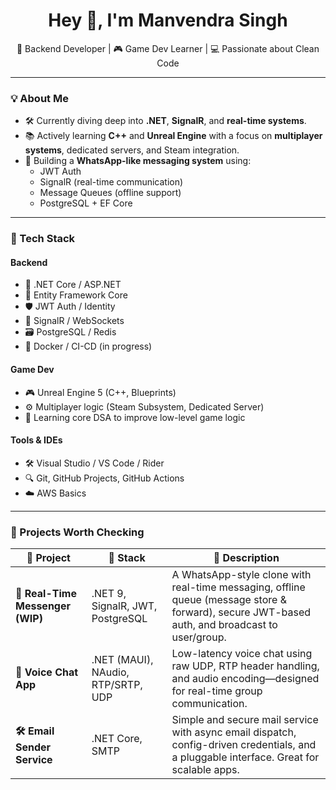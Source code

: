 <h1 align="center">Hey 👋, I'm Manvendra Singh</h1>
<p align="center">
  🚀 Backend Developer | 🎮 Game Dev Learner | 💻 Passionate about Clean Code
</p>

---

### 💡 About Me

- 🛠️ Currently diving deep into **.NET**, **SignalR**, and **real-time systems**.
- 📚 Actively learning **C++** and **Unreal Engine** with a focus on **multiplayer systems**, dedicated servers, and Steam integration.
- 🧱 Building a **WhatsApp-like messaging system** using:
  - JWT Auth
  - SignalR (real-time communication)
  - Message Queues (offline support)
  - PostgreSQL + EF Core

---

### 🧰 Tech Stack

#### Backend
- 💙 .NET Core / ASP.NET
- 🧰 Entity Framework Core
- 🛡️ JWT Auth / Identity
- 📡 SignalR / WebSockets
- 🗃️ PostgreSQL / Redis
- 🐳 Docker / CI-CD (in progress)

#### Game Dev
- 🎮 Unreal Engine 5 (C++, Blueprints)
- ⚙️ Multiplayer logic (Steam Subsystem, Dedicated Server)
- 🧠 Learning core DSA to improve low-level game logic

#### Tools & IDEs
- 🛠️ Visual Studio / VS Code / Rider
- 🔍 Git, GitHub Projects, GitHub Actions
- ☁️ AWS Basics

---

### 📂 Projects Worth Checking

| 🚀 Project | 🔧 Stack | 📄 Description |
|-----------|----------|----------------|
| **🧵 Real-Time Messenger (WIP)** | .NET 9, SignalR, JWT, PostgreSQL | A WhatsApp-style clone with real-time messaging, offline queue (message store & forward), secure JWT-based auth, and broadcast to user/group. |
| **🎤 Voice Chat App** | .NET (MAUI), NAudio, RTP/SRTP, UDP | Low-latency voice chat using raw UDP, RTP header handling, and audio encoding—designed for real-time group communication. |
| **🛠️ Email Sender Service** | .NET Core, SMTP | Simple and secure mail service with async email dispatch, config-driven credentials, and a pluggable interface. Great for scalable apps. |
